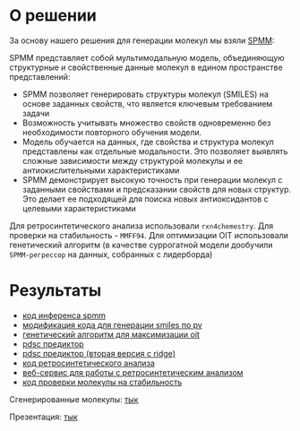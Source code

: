 # О решении

За основу нашего решения для генерации молекул мы взяли [SPMM](https://www.nature.com/articles/s41467-024-46440-3):

SPMM представляет собой мультимодальную модель, объединяющую структурные и свойственные данные молекул в едином пространстве представлений:
- SPMM позволяет генерировать структуры молекул (SMILES) на основе заданных свойств, что является ключевым требованием задачи
- Возможность учитывать множество свойств одновременно без необходимости повторного обучения модели.
- Модель обучается на данных, где свойства и структура молекул представлены как отдельные модальности. Это позволяет выявлять сложные зависимости между структурой молекулы и ее антиокислительными характеристиками
- SPMM демонстрирует высокую точность при генерации молекул с заданными свойствами и предсказании свойств для новых структур. Это делает ее подходящей для поиска новых антиоксидантов с целевыми характеристиками

Для ретросинтетического анализа использовали `rxn4chemestry`. Для проверки на стабильность - `MMFF94`. Для оптимизации OIT использовали генетический алгоритм (в качестве суррогатной модели дообучили `SPMM-регрессор` на данных, собранных с лидерборда)

# Результаты

- [код инференса spmm](https://github.com/l1ghtsource/spmm-neftecode/blob/main/spmm-inference.ipynb)
- [модификация кода для генерации smiles по pv](https://github.com/l1ghtsource/spmm-neftecode/blob/main/SPMM/d_pv2smiles_single.py)
- [генетический алгоритм для максимизации oit](https://github.com/l1ghtsource/spmm-neftecode/blob/main/SPMM/spmm_ga_optimization.py)
- [pdsc предиктор](https://github.com/l1ghtsource/spmm-neftecode/blob/main/SPMM/spmm_finetune_pdsc.py)
- [pdsc предиктор (вторая версия с ridge)](https://github.com/l1ghtsource/spmm-neftecode/blob/main/regressor.ipynb)
- [код ретросинтетического анализа](https://github.com/l1ghtsource/spmm-neftecode/blob/main/retrosynthesis.ipynb)
- [веб-сервис для работы с ретросинтетическим анализом](https://github.com/l1ghtsource/spmm-neftecode/blob/main/app.py)
- [код проверки молекулы на стабильность](https://github.com/l1ghtsource/spmm-neftecode/blob/main/stability.py)

Сгенерированные молекулы: [тык](https://github.com/l1ghtsource/spmm-neftecode/blob/main/generated_moleculas.csv)

Презентация: [тык](https://disk.yandex.ru/d/zmH7JqOOpjsojQ)
